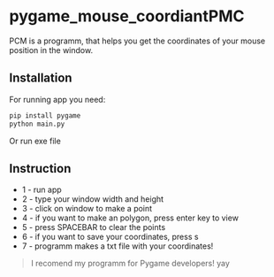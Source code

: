 # pygame_mouse_coordiantPMC

PCM is a programm, that helps you get the coordinates of your mouse position in the window.


## Installation


For running app you need:


```sh
pip install pygame
python main.py
```

Or run exe file


## Instruction

- 1 - run app
- 2 - type your window width and height
- 3 - click on window to make a point
- 4 - if you want to make an polygon, press enter key to view
- 5 - press SPACEBAR to clear the points
- 6 - if you want to save your coordinates, press s
- 7 - programm makes a txt file with your coordinates!

> I recomend my programm for Pygame developers! yay
